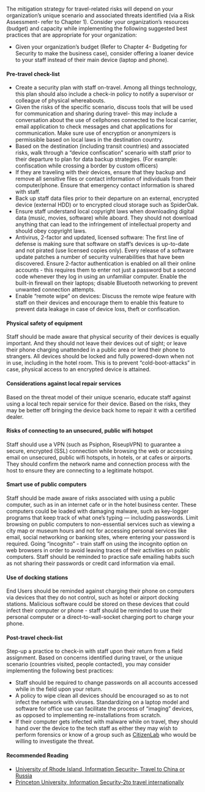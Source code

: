
The mitigation strategy for travel-related risks will depend on your organization’s unique scenario and associated threats identified (via a Risk Assessment- refer to Chapter 1). Consider your organization’s resources (budget) and capacity while implementing the following suggested best practices that are appropriate for your organization:

- Given your organization’s budget (Refer to Chapter 4- Budgeting for Security to make the business case), consider offering a loaner device to your staff instead of their main device (laptop and phone).

#### Pre-travel check-list ####

- Create a security plan with staff on-travel. Among all things technology, this plan should also include a check-in policy to notify a supervisor or colleague of physical whereabouts.
- Given the risks of the specific scenario, discuss tools that will be used for communication and sharing during travel- this may include a conversation about the use of cellphones connected to the local carrier, email application to check messages and chat applications for communication. Make sure use of encryption or anonymizers is permissible based on local laws in the destination country.
- Based on the destination (including transit countries) and associated risks, walk through a “device confiscation” scenario with staff prior to their departure to plan for data backup strategies. (For example: confiscation while crossing a border by custom officers)
- If they are traveling with their devices, ensure that they backup and remove all sensitive files or contact information of individuals from their computer/phone. Ensure that emergency contact information is shared with staff.
- Back up staff data files prior to their departure on an external, encrypted device (external HDD) or to encrypted cloud storage such as SpiderOak.
- Ensure staff understand local copyright laws when downloading digital data (music, movies, software) while aboard. They should not download anything that can lead to the infringement of intellectual property and should obey copyright laws.
- Antivirus, 2-factor and updated, licensed software: The first line of defense is making sure that software on staff’s devices is up-to-date and not pirated (use licensed copies only). Every release of a software update patches a number of security vulnerabilities that have been discovered. Ensure 2-factor authentication is enabled on all their online accounts - this requires them to enter not just a password but a second code whenever they log in using an unfamiliar computer. Enable the built-in firewall on their laptops; disable Bluetooth networking to prevent unwanted connection attempts.
- Enable “remote wipe” on devices: Discuss the remote wipe feature with staff on their devices and encourage them to enable this feature to prevent data leakage in case of device loss, theft or confiscation.

#### Physical safety of equipment ####

Staff should be made aware that physical security of their devices is equally important. And they should not leave their devices out of sight; or leave their phone charging unattended in a public area or lend their phone to strangers. All devices should be locked and fully powered-down when not in use, including in the hotel room. This is to prevent “cold-boot-attacks” in case, physical access to an encrypted device is attained.

#### Considerations against local repair services ####

Based on the threat model of their unique scenario, educate staff against using a local tech repair service for their device. Based on the risks, they may be better off bringing the device back home to repair it with a certified dealer.

#### Risks of connecting to an unsecured, public wifi hotspot ####

Staff should use a VPN (such as Psiphon, RiseupVPN) to guarantee a secure, encrypted (SSL) connection while browsing the web or accessing email on unsecured, public wifi hotspots, in hotels, or at cafes or airports. They should confirm the network name and connection process with the host to ensure they are connecting to a legitimate hotspot.

#### Smart use of public computers ####

Staff should be made aware of risks associated with using a public computer, such as in an internet cafe or in the hotel business center. These computers could be loaded with damaging malware, such as key-logger programs that keep track of what one’s typing — including passwords. Limit browsing on public computers to non-essential services such as viewing a city map or museum hours and not for accessing personal services like email, social networking or banking sites, where entering your password is required. Going “incognito” - train staff on using the incognito option on web browsers in order to avoid leaving traces of their activities on public computers. Staff should be reminded to practice safe emailing habits such as not sharing their passwords or credit card information via email.

#### Use of docking stations ####

End Users should be reminded against charging their phone on computers via devices that they do not control, such as hotel or airport docking stations. Malicious software could be stored on these devices that could infect their computer or phone - staff should be reminded to use their personal computer or a direct-to-wall-socket charging port to charge your phone.

#### Post-travel check-list ####

Step-up a practice to check-in with staff upon their return from a field assignment. Based on concerns identified during travel, or the unique scenario (countries visited, people contacted), you may consider implementing the following best practices:

- Staff should be required to change passwords on all accounts accessed while in the field upon your return.
- A policy to wipe clean all devices should be encouraged so as to not infect the network with viruses. Standardizing on a laptop model and software for office use can facilitate the process of “imaging” devices, as opposed to implementing re-installations from scratch.
- If their computer gets infected with malware while on travel, they should hand over the device to the tech staff as either they may wish to perform forensics or know of a group such as [CitizenLab](https://citizenlab.org) who would be willing to investigate the threat.


#### Recommended Reading ####
- [University of Rhode Island, Information Security- Travel to China or Russia](http://security.uri.edu/travel/travel-to-china-or-russia/)
- [Princeton University, Information Security-2to travel internationally](http://www.princeton.edu/itsecurity/intltravel/)

